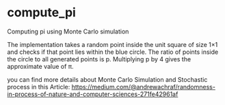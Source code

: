 # compute_pi
Computing pi using Monte Carlo simulation 

The implementation takes a random point inside the unit square of size 1×1 and checks if that point lies within the blue circle. The ratio of points inside the circle to all generated points is p. Multiplying p by 4 gives the approximate value of π.

 you can find more details about Monte Carlo Simulation and Stochastic process in this Article: https://medium.com/@andrewachraf/randomness-in-process-of-nature-and-computer-sciences-271fe42961af
